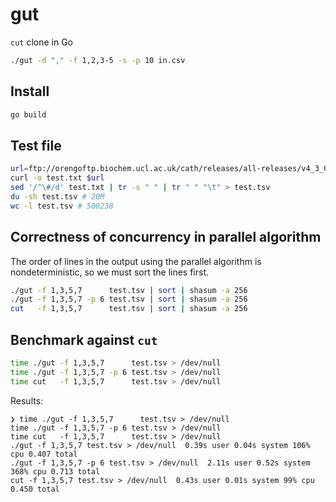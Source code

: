 # gut

`cut` clone in Go

```sh
./gut -d "," -f 1,2,3-5 -s -p 10 in.csv
```

## Install

```sh
go build
```

## Test file

```sh
url=ftp://orengoftp.biochem.ucl.ac.uk/cath/releases/all-releases/v4_3_0/cath-classification-data/cath-domain-list-v4_3_0.txt
curl -o test.txt $url
sed '/^\#/d' test.txt | tr -s " " | tr " " "\t" > test.tsv
du -sh test.tsv # 20M
wc -l test.tsv # 500238
```

## Correctness of concurrency in parallel algorithm

The order of lines in the output using the parallel algorithm is nondeterministic, so we must sort the lines first.

```sh
./gut -f 1,3,5,7      test.tsv | sort | shasum -a 256
./gut -f 1,3,5,7 -p 6 test.tsv | sort | shasum -a 256
cut   -f 1,3,5,7      test.tsv | sort | shasum -a 256
```

## Benchmark against `cut`

```sh
time ./gut -f 1,3,5,7      test.tsv > /dev/null
time ./gut -f 1,3,5,7 -p 6 test.tsv > /dev/null
time cut   -f 1,3,5,7      test.tsv > /dev/null
```

Results:

```console
❯ time ./gut -f 1,3,5,7      test.tsv > /dev/null
time ./gut -f 1,3,5,7 -p 6 test.tsv > /dev/null
time cut   -f 1,3,5,7      test.tsv > /dev/null
./gut -f 1,3,5,7 test.tsv > /dev/null  0.39s user 0.04s system 106% cpu 0.407 total
./gut -f 1,3,5,7 -p 6 test.tsv > /dev/null  2.11s user 0.52s system 368% cpu 0.713 total
cut -f 1,3,5,7 test.tsv > /dev/null  0.43s user 0.01s system 99% cpu 0.450 total
```